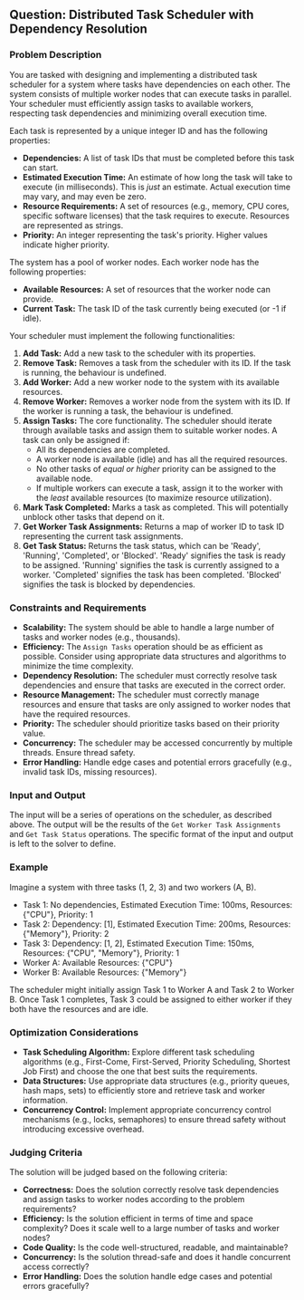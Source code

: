 ## Question: Distributed Task Scheduler with Dependency Resolution

### Problem Description

You are tasked with designing and implementing a distributed task scheduler for a system where tasks have dependencies on each other.  The system consists of multiple worker nodes that can execute tasks in parallel.  Your scheduler must efficiently assign tasks to available workers, respecting task dependencies and minimizing overall execution time.

Each task is represented by a unique integer ID and has the following properties:

*   **Dependencies:** A list of task IDs that must be completed before this task can start.
*   **Estimated Execution Time:** An estimate of how long the task will take to execute (in milliseconds). This is *just* an estimate. Actual execution time may vary, and may even be zero.
*   **Resource Requirements:** A set of resources (e.g., memory, CPU cores, specific software licenses) that the task requires to execute.  Resources are represented as strings.
*   **Priority:** An integer representing the task's priority. Higher values indicate higher priority.

The system has a pool of worker nodes. Each worker node has the following properties:

*   **Available Resources:** A set of resources that the worker node can provide.
*   **Current Task:** The task ID of the task currently being executed (or -1 if idle).

Your scheduler must implement the following functionalities:

1.  **Add Task:** Add a new task to the scheduler with its properties.
2.  **Remove Task:** Removes a task from the scheduler with its ID. If the task is running, the behaviour is undefined.
3.  **Add Worker:** Add a new worker node to the system with its available resources.
4.  **Remove Worker:** Removes a worker node from the system with its ID. If the worker is running a task, the behaviour is undefined.
5.  **Assign Tasks:**  The core functionality. The scheduler should iterate through available tasks and assign them to suitable worker nodes. A task can only be assigned if:
    *   All its dependencies are completed.
    *   A worker node is available (idle) and has all the required resources.
    *   No other tasks of *equal or higher* priority can be assigned to the available node.
    *   If multiple workers can execute a task, assign it to the worker with the *least* available resources (to maximize resource utilization).
6.  **Mark Task Completed:** Marks a task as completed. This will potentially unblock other tasks that depend on it.
7.  **Get Worker Task Assignments:** Returns a map of worker ID to task ID representing the current task assignments.
8. **Get Task Status:** Returns the task status, which can be 'Ready', 'Running', 'Completed', or 'Blocked'. 'Ready' signifies the task is ready to be assigned. 'Running' signifies the task is currently assigned to a worker. 'Completed' signifies the task has been completed. 'Blocked' signifies the task is blocked by dependencies.

### Constraints and Requirements

*   **Scalability:** The system should be able to handle a large number of tasks and worker nodes (e.g., thousands).
*   **Efficiency:** The `Assign Tasks` operation should be as efficient as possible. Consider using appropriate data structures and algorithms to minimize the time complexity.
*   **Dependency Resolution:** The scheduler must correctly resolve task dependencies and ensure that tasks are executed in the correct order.
*   **Resource Management:** The scheduler must correctly manage resources and ensure that tasks are only assigned to worker nodes that have the required resources.
*   **Priority:** The scheduler should prioritize tasks based on their priority value.
*   **Concurrency:** The scheduler may be accessed concurrently by multiple threads. Ensure thread safety.
*   **Error Handling:** Handle edge cases and potential errors gracefully (e.g., invalid task IDs, missing resources).

### Input and Output

The input will be a series of operations on the scheduler, as described above. The output will be the results of the `Get Worker Task Assignments` and `Get Task Status` operations.  The specific format of the input and output is left to the solver to define.

### Example

Imagine a system with three tasks (1, 2, 3) and two workers (A, B).

*   Task 1: No dependencies, Estimated Execution Time: 100ms, Resources: {"CPU"}, Priority: 1
*   Task 2: Dependency: [1], Estimated Execution Time: 200ms, Resources: {"Memory"}, Priority: 2
*   Task 3: Dependency: [1, 2], Estimated Execution Time: 150ms, Resources: {"CPU", "Memory"}, Priority: 1
*   Worker A: Available Resources: {"CPU"}
*   Worker B: Available Resources: {"Memory"}

The scheduler might initially assign Task 1 to Worker A and Task 2 to Worker B. Once Task 1 completes, Task 3 could be assigned to either worker if they both have the resources and are idle.

### Optimization Considerations

*   **Task Scheduling Algorithm:** Explore different task scheduling algorithms (e.g., First-Come, First-Served, Priority Scheduling, Shortest Job First) and choose the one that best suits the requirements.
*   **Data Structures:** Use appropriate data structures (e.g., priority queues, hash maps, sets) to efficiently store and retrieve task and worker information.
*   **Concurrency Control:** Implement appropriate concurrency control mechanisms (e.g., locks, semaphores) to ensure thread safety without introducing excessive overhead.

### Judging Criteria

The solution will be judged based on the following criteria:

*   **Correctness:** Does the solution correctly resolve task dependencies and assign tasks to worker nodes according to the problem requirements?
*   **Efficiency:** Is the solution efficient in terms of time and space complexity? Does it scale well to a large number of tasks and worker nodes?
*   **Code Quality:** Is the code well-structured, readable, and maintainable?
*   **Concurrency:** Is the solution thread-safe and does it handle concurrent access correctly?
*   **Error Handling:** Does the solution handle edge cases and potential errors gracefully?
